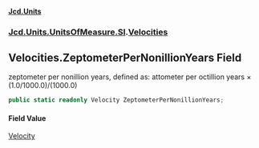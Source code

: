 #### [Jcd.Units](index.md 'index')
### [Jcd.Units.UnitsOfMeasure.SI](Jcd.Units.UnitsOfMeasure.SI.md 'Jcd.Units.UnitsOfMeasure.SI').[Velocities](Velocities.md 'Jcd.Units.UnitsOfMeasure.SI.Velocities')

## Velocities.ZeptometerPerNonillionYears Field

zeptometer per nonillion years, defined as: attometer per octillion years × (1.0/1000.0)/(1000.0)

```csharp
public static readonly Velocity ZeptometerPerNonillionYears;
```

#### Field Value
[Velocity](Velocity.md 'Jcd.Units.UnitTypes.Velocity')